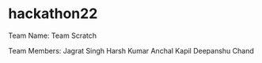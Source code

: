 # hackathon22

Team Name: Team Scratch

Team Members:
  Jagrat Singh
  Harsh Kumar
  Anchal Kapil
  Deepanshu  Chand
